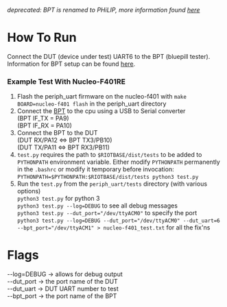 *deprecated: BPT is renamed to PHiLIP, more information found [here](https://github.com/MrKevinWeiss/PHiLIP)*

How To Run
==========
Connect the DUT (device under test) UART6 to the BPT (bluepill tester).
Information for BPT setup can be found [here](https://github.com/riot-appstore/PHiLIP).

### Example Test With Nucleo-F401RE
1. Flash the periph_uart firmware on the nucleo-f401 with `make BOARD=nucleo-f401 flash` in the periph_uart directory
2. Connect the [BPT](https://github.com/riot-appstore/PHiLIP/blob/master/RESOURCES/PHiLIP-BLUEPILL-PINOUT.jpg) to the cpu using a USB to Serial converter</br>
(BPT IF_TX = PA9)</br>
(BPT IF_RX = PA10)
3. Connect the BPT to the DUT</br>
(DUT RX/PA12 <=> BPT TX3/PB10)</br>
(DUT TX/PA11 <=> BPT RX3/PB11)</br>
4. `test.py` requires the path to `$RIOTBASE/dist/tests` to be added to `PYTHONPATH` environment variable. Either modify `PYTHONPATH` permanently in the `.bashrc` or modify it temporary before invocation:</br>
`PYTHONPATH=$PYTHONPATH:$RIOTBASE/dist/tests python3 test.py`
5. Run the `test.py` from the `periph_uart/tests` directory (with various options)</br>
`python3 test.py` for python 3</br>
`python3 test.py --log=DEBUG` to see all debug messages</br>
`python3 test.py --dut_port="/dev/ttyACM0"` to specify the port</br>
`python3 test.py --log=DEBUG --dut_port="/dev/ttyACM0" --dut_uart=6 --bpt_port="/dev/ttyACM1" > nucleo-f401_test.txt` for all the fix'ns</br>

Flags
==========
--log=DEBUG -> allows for debug output</br>
--dut_port -> the port name of the DUT</br>
--dut_uart -> DUT UART number to test</br>
--bpt_port -> the port name of the BPT
